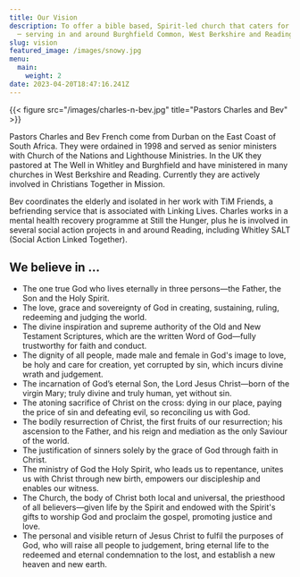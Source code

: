 ```yaml
---
title: Our Vision
description: To offer a bible based, Spirit-led church that caters for all ages
  ─ serving in and around Burghfield Common, West Berkshire and Reading.
slug: vision
featured_image: /images/snowy.jpg
menu:
  main:
    weight: 2
date: 2023-04-20T18:47:16.241Z
---
```

{{< figure src="/images/charles-n-bev.jpg" title="Pastors Charles and Bev" >}} 

Pastors Charles and Bev French come from Durban on the East Coast of South Africa. They were ordained in 1998 and served as senior ministers with Church of the Nations and Lighthouse Ministries. In the UK they pastored at The Well in Whitley and Burghfield and have ministered in many churches in West Berkshire and Reading. Currently they are actively involved in Christians Together in Mission.

Bev coordinates the elderly and isolated in her work with TiM Friends, a befriending service that is associated with Linking Lives. Charles works in a mental health recovery programme at Still the Hunger, plus he is involved in several social action projects in and around Reading, including Whitley SALT (Social Action Linked Together).

## We believe in ...

* The one true God who lives eternally in three persons—the Father, the Son and the Holy Spirit.
* The love, grace and sovereignty of God in creating, sustaining, ruling, redeeming and judging the world.
* The divine inspiration and supreme authority of the Old and New Testament Scriptures, which are the written Word of God—fully trustworthy for faith and conduct.
* The dignity of all people, made male and female in God's image to love, be holy and care for creation, yet corrupted by sin, which incurs divine wrath and judgement.
* The incarnation of God’s eternal Son, the Lord Jesus Christ—born of the virgin Mary; truly divine and truly human, yet without sin.
* The atoning sacrifice of Christ on the cross: dying in our place, paying the price of sin and defeating evil, so reconciling us with God.
* The bodily resurrection of Christ, the first fruits of our resurrection; his ascension to the Father, and his reign and mediation as the only Saviour of the world.
* The justification of sinners solely by the grace of God through faith in Christ.
* The ministry of God the Holy Spirit, who leads us to repentance, unites us with Christ through new birth, empowers our discipleship and enables our witness.
* The Church, the body of Christ both local and universal, the priesthood of all believers—given life by the Spirit and endowed with the Spirit's gifts to worship God and proclaim the gospel, promoting justice and love.
* The personal and visible return of Jesus Christ to fulfil the purposes of God, who will raise all people to judgement, bring eternal life to the redeemed and eternal condemnation to the lost, and establish a new heaven and new earth.
